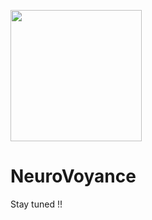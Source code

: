 <img src="https://github.com/ParisNeo/NeuroVoyance/assets/827993/5176e095-2b8f-476b-8543-aa4776c23bdc" width="210px" height="210px"><h1>NeuroVoyance</h1>
Stay tuned !!
